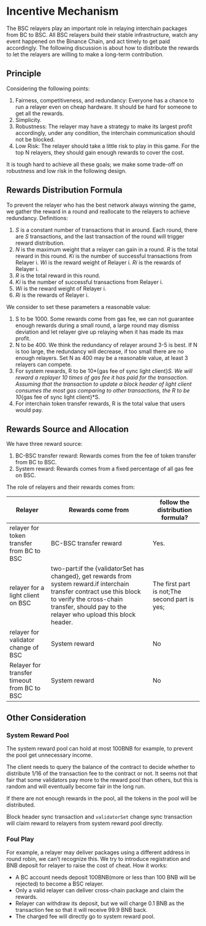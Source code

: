 # Incentive Mechanism

The BSC relayers play an important role in relaying interchain packages from BC to BSC.
All BSC relayers build their stable infrastructure, watch any event happened on the Binance Chain, and act timely to get paid accordingly. The following discussion is about how to distribute the rewards to let the relayers are willing to make a long-term contribution.

## Principle
Considering the following points:

1. Fairness, competitiveness, and redundancy: Everyone has a chance to run a relayer even on cheap hardware. It should be hard for someone to get all the rewards.
2. Simplicity. 
3. Robustness: The relayer may have a strategy to make its largest profit accordingly, under any condition, the interchain communication should not be blocked.
4. Low Risk: The relayer should take a little risk to play in this game. For the top N relayers, they should gain enough rewards to cover the cost.

It is tough hard to achieve all these goals; we make some trade-off on robustness and low risk in the following design.

## Rewards Distribution Formula

To prevent the relayer who has the best network always winning the game, we gather the reward in a round and reallocate to the relayers to achieve redundancy. 
Definitions:

1. *S* is a constant number of transactions that in around. Each round, there are *S* transactions, and the last transaction of the round will trigger reward distribution. 
2. *N* is the maximum weight that a relayer can gain in a round. *R* is the total reward in this round. *Ki* is the number of successful transactions from Relayer i. *Wi* is the reward weight of Relayer i. *Ri* is the rewards of Relayer i.
3. *R* is the total reward in this round.
4. *Ki* is the number of successful transactions from Relayer i.
5. *Wi* is the reward weight of Relayer i.
6. *Ri* is the rewards of Relayer i.

We consider to set these parameters a reasonable value:

1. S to be 1000. Some rewards come from gas fee, we can not guarantee enough rewards during a small round, a large round may dismiss deviation and let relayer give up relaying when it has made its max profit. 
2. N to be 400. We think the redundancy of relayer around 3-5 is best. If N is too large, the redundancy will decrease, if too small there are no enough relayers. Set N as 400 may be a reasonable value, at least 3 relayers can compete.
3. For system rewards, R to be 10*{gas fee of sync light client}*S. We will reward a replayer 10 times of gas fee it has paid for the transaction. Assuming that the transaction to update a block header of light client consumes the most gas comparing to other transactions, the R to be 10*{gas fee of sync light client}*S.
4. For interchain token transfer rewards, R is the total value that users would pay.



## Rewards Source and Allocation

We have three reward source: 

1. BC-BSC transfer reward: Rewards comes from the fee of token transfer from BC to BSC.
2. System reward: Rewards comes from a fixed percentage of all gas fee on BSC.

The role of relayers and their rewards comes from:

|Relayer|Rewards come from|follow the distribution formula?|
|---|---|---|
|relayer for token transfer from BC to BSC|BC-BSC transfer reward|Yes.|
|relayer for a light client on BSC|two-part:if the {validatorSet has changed}, get rewards from system reward.if interchain transfer contract use this block to verify the cross-chain transfer, should pay to the relayer who upload this block header.  |The first part is not;The second part is yes;|
|relayer for validator change of BSC|System reward|No|
|Relayer for transfer timeout from BC to BSC|System reward|No|

## Other Consideration 

### System Reward Pool
The system reward pool can hold at most 100BNB for example, to prevent the pool get unnecessary income. 

The client needs to query the balance of the contract to decide whether to distribute 1/16 of the transaction fee to the contract or not. It seems not that fair that some validators pay more to the reward pool than others, but this is random and will eventually become fair in the long run.

If there are not enough rewards in the pool, all the tokens in the pool will be distributed. 

Block header sync transaction and `validatorSet` change sync transaction will claim reward to relayers from system reward pool directly.

### Foul Play
For example, a relayer may deliver packages using a different address in round robin, we can’t recognize this. We try to introduce registration and BNB deposit for relayer to raise the cost of cheat.  How it works:
* A BC account needs deposit 100BNB(more or less than 100 BNB will be rejected) to become a BSC relayer.
* Only a valid relayer can deliver cross-chain package and claim the rewards.
* Relayer can withdraw its deposit, but we will charge 0.1 BNB as the transaction fee so that it will receive 99.9 BNB back.
* The charged fee will directly go to system reward pool.

